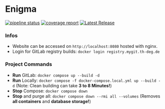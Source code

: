 # Enigma
[![pipeline status](https://mygit.th-deg.de/ts19084/enigma/badges/dev/pipeline.svg)](https://mygit.th-deg.de/ts19084/enigma/-/pipelines)
[![coverage report](https://mygit.th-deg.de/ts19084/enigma/badges/dev/coverage.svg)](https://mygit.th-deg.de/ts19084/enigma/-/commits/main)
[![Latest Release](https://mygit.th-deg.de/ts19084/enigma/-/badges/release.svg)](https://mygit.th-deg.de/ts19084/enigma/-/releases)


### Infos
- Website can be accessed on `http://localhost:8080` hosted with nginx.
- Login for GitLab registry builds: `docker login registry.mygit.th-deg.de`

### Project Commands
- **Run** GitLab: `docker compose up --build -d` 
- **Run** Locally: `docker compose -f docker-compose.local.yml up --build -d` (Note: Clean building can take **3 to 8 Minutes!**)
- **Stop** Compose: `docker compose down`
- **Stop** and purge all: `docker compose down --rmi all --volumes` (Removes **all containers** and **database storage!**)